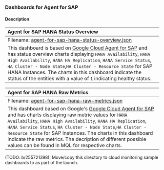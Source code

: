 ### Dashboards for Agent for SAP

#### Description



|Agent for SAP HANA Status Overview|
|:------------------|
|Filename: [agent-for-sap-hana-status-overview.json](agent-for-sap-hana-status-overview.json)|
|This dashboard is based on [Google Cloud Agent for SAP](TBD) and has status overview charts displaying `HANA Availability`, `HANA High Availability`, `HANA HA Replication`, `HANA Service Status`, `HA Cluster - Node State`,`HA Cluster - Resource State` for SAP HANA Instances. The charts in this dashboard indicate the status of the entities with a value of `1` indicating healthy status.|


|Agent for SAP HANA Raw Metrics|
|:------------------|
|Filename: [agent-for-sap-hana-raw-metrics.json](agent-for-sap-hana-raw-metrics.json)|
|This dashboard based on Google's [Google Cloud Agent for SAP](TBD) and has charts displaying raw metric values for `HANA Availability`, `HANA High Availability`, `HANA HA Replication`, `HANA Service Status`, `HA Cluster - Node State`,`HA Cluster - Resource State` for SAP Instances. The charts in this dashboard indicate the raw metrics. The decription of different possible values can be found in MQL for respective charts.|

(TODO: b/255721398): Move/copy this directory to cloud monitoring sample dashboards to as part of the launch.
